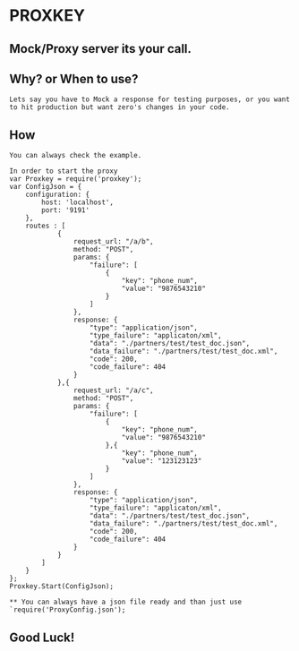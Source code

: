 # PROXKEY

## Mock/Proxy server its your call.

## Why? or When to use?

	Lets say you have to Mock a response for testing purposes, or you want to hit production but want zero's changes in your code.

## How

	You can always check the example.

	In order to start the proxy
	var Proxkey = require('proxkey');
	var ConfigJson = {
		configuration: {
			host: 'localhost',
			port: '9191'
		},
		routes : [
				{
					request_url: "/a/b",
					method: "POST",
					params: {
						"failure": [
							{
								"key": "phone_num",
								"value": "9876543210"
							}
						]
					},
					response: {
						"type": "application/json",
						"type_failure": "applicaton/xml",
						"data": "./partners/test/test_doc.json",
						"data_failure": "./partners/test/test_doc.xml",
						"code": 200,
						"code_failure": 404
					}
				},{
					request_url: "/a/c",
					method: "POST",
					params: {
						"failure": [
							{
								"key": "phone_num",
								"value": "9876543210"
							},{
								"key": "phone_num",
								"value": "123123123"
							}
						]
					},
					response: {
						"type": "application/json",
						"type_failure": "applicaton/xml",
						"data": "./partners/test/test_doc.json",
						"data_failure": "./partners/test/test_doc.xml",
						"code": 200,
						"code_failure": 404
					}
				}
			]
		}
	};
	Proxkey.Start(ConfigJson);

	** You can always have a json file ready and than just use `require('ProxyConfig.json');

## Good Luck!